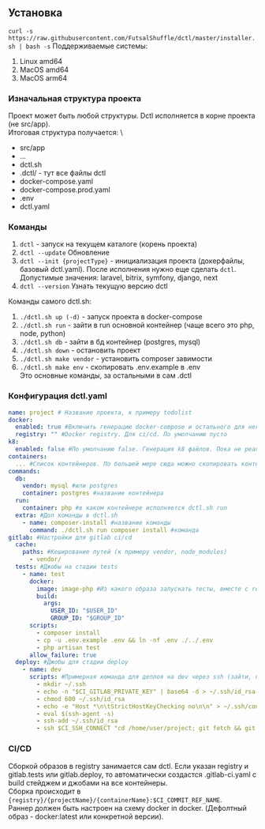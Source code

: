 ## Установка
```curl -s https://raw.githubusercontent.com/FutsalShuffle/dctl/master/installer.sh | bash -s```
Поддерживаемые системы:
1) Linux amd64
2) MacOS amd64
3) MacOS arm64

### Изначальная структура проекта
Проект может быть любой структуры. Dctl исполняется в корне проекта (не src/app). \
Итоговая структура получается: \
- src/app
- ...
- dctl.sh
- .dctl/ - тут все файлы dctl
- docker-compose.yaml
- docker-compose.prod.yaml
- .env
- dctl.yaml

### Команды
1) ```dctl``` - запуск на текущем каталоге (корень проекта)
2) ```dctl --update``` Обновление
3) ```dctl --init {projectType}``` - инициализация проекта (докерфайлы, базовый dctl.yaml). После исполнения нужно еще сделать ```dctl```. Допустимые значения: laravel, bitrix, symfony, django, next
4) ```dctl --version``` Узнать текущую версию dctl

Команды самого dctl.sh:
1) ```./dctl.sh up (-d)``` - запуск проекта в docker-compose
2) ```./dctl.sh run``` - зайти в run основной контейнер (чаще всего это php, node, python)
3) ```./dctl.sh db``` - зайти в бд контейнер (postgres, mysql)
4) ```./dctl.sh down``` - остановить проект
5) ```./dctl.sh make vendor``` - установить composer завимости
6) ```./dctl.sh make env``` - скопировать .env.example в .env \
   Это основные команды, за остальными в сам .dctl

### Конфигурация dctl.yaml
```yaml
name: project # Название проекта, к примеру todolist
docker:
  enabled: true #Включить генерацию docker-compose и остального для него. По умолчанию true
  registry: "" #Docker registry. Для ci/cd. По умолчанию пусто
k8: 
  enabled: false #По умолчанию false. Генерация k8 файлов. Пока не реализовано до конца.
containers:
  ... #Список контейнеров. По большей мере сюда можно скопировать контент контейнеров из docker-compose.yaml. Повторяет его синтаксис.
commands:
  db:
    vendor: mysql #или postgres
    container: postgres #название контейнера
  run:
    container: php #в каком контейнере исполняется dctl.sh run
  extra: #Доп команды в dctl.sh
    - name: composer-install #название команды
      command: ./dctl.sh run composer install #команда
gitlab: #Настройки для gitlab ci/cd
  cache: 
    paths: #Кеширование путей (к примеру vendor, node_modules)
      - vendor/
  tests: #Джобы на стадии tests
    - name: test
      docker:
        image: image-php #Из какого образа запускать тесты, вместе с registry
        build:
          args:
            USER_ID: "$USER_ID"
            GROUP_ID: "$GROUP_ID"
      scripts:
        - composer install
        - cp -u .env.example .env && ln -nf .env ./../.env
        - php artisan test
      allow_failure: true
  deploy: #Джобы для стадии deploy
    - name: dev
      scripts: #Примерная команда для деплоя на dev через ssh (зайти, переключить ветку на текущий MR, сделать пулл и перезапустить приложение)
        - mkdir ~/.ssh
        - echo -n "$CI_GITLAB_PRIVATE_KEY" | base64 -d > ~/.ssh/id_rsa
        - chmod 600 ~/.ssh/id_rsa
        - echo -e "Host *\n\tStrictHostKeyChecking no\n\n" > ~/.ssh/config
        - eval $(ssh-agent -s)
        - ssh-add ~/.ssh/id_rsa
        - ssh $CI_SSH_CONNECT "cd /home/user/project; git fetch && git checkout $CI_COMMIT_REF_NAME; git pull origin $CI_COMMIT_REF_NAME; sh ./dctl.sh down; sh ./dctl.sh up -d"
```

### CI/CD
Сборкой образов в registry занимается сам dctl. Если указан registry и gitlab.tests или gitlab.deploy, то автоматически создастся .gitlab-ci.yaml с build стейджем и джобами на все контейнеры. \
Сборка происходит в ```{registry}/{projectName}/{containerName}:$CI_COMMIT_REF_NAME```. \
Раннер должен быть настроен на схему docker in docker. (Дефолтный образ - docker:latest или конкретной версии).
